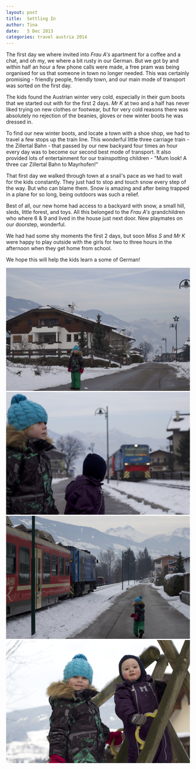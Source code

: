 ```yaml
---
layout: post
title:  Settling In
author: Tina
date:   5 Dec 2013
categories: travel austria 2014
---
```


The first day we where invited into _Frau A's_ apartment for a coffee and a chat, and oh my, we where a bit rusty in our German.  But we got by and within half an hour a few phone calls were made, a free pram was being organised for us that someone in town no longer needed.  This was certainly promising - friendly people, friendly town, and our main mode of transport was sorted on the first day. 

The kids found the Austrian winter very cold, especially in their gum boots that we started out with for the first 2 days. _Mr K_ at two and a half has never liked trying on new clothes or footwear, but for very cold reasons there was absolutely no rejection of the beanies, gloves or new winter boots he was dressed in. 

To find our new winter boots, and locate a town with a shoe shop, we had to travel a few stops up the train line.  This wonderful little three carriage train - the Zillertal Bahn - that passed by our new backyard four times an hour every day was to become our second best mode of transport. It also provided lots of entertainment for our trainspotting children - "Mum look! A three car Zillertal Bahn to Mayrhofen!" 

That first day we walked through town at a snail's pace as we had to wait for the kids constantly. They just had to stop and touch snow every step of the way. But who can blame them. Snow is amazing and after being trapped in a plane for so long, being outdoors was such a relief. 

Best of all, our new home had access to a backyard with snow, a small hill, sleds, little forest, and toys. All this belonged to the _Frau A's_ grandchildren who where 6 & 9 and lived in the house just next door. New playmates on our doorstep, wonderful. 

We had had some shy moments the first 2 days, but soon _Miss S_ and _Mr K_ were happy to play outside with the girls for two to three hours in the afternoon when they get home from school. 

We hope this will help the kids learn a some of German!

![Our street](/photos/IMG_1140.jpg)
![Trainspotting](/photos/IMG_1152.jpg)
![Train Chasing](/photos/IMG_1155.jpg)
![Play time](/photos/IMG_1136.jpg)